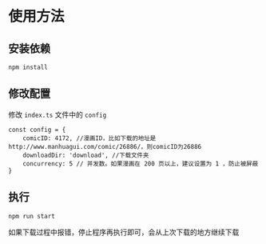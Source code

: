 # 使用方法

## 安装依赖

`npm install`

## 修改配置

修改 `index.ts` 文件中的 `config`

```
const config = {
    comicID: 4172, //漫画ID，比如下载的地址是http://www.manhuagui.com/comic/26886/，则comicID为26886
    downloadDir: 'download', //下载文件夹
    concurrency: 5 // 并发数。如果漫画在 200 页以上，建议设置为 1 ，防止被屏蔽
}
```

## 执行

`npm run start`

如果下载过程中报错，停止程序再执行即可，会从上次下载的地方继续下载